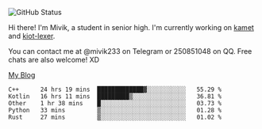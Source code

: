 ![GitHub Status](https://github-readme-stats.vercel.app/api?show_icons=true&username=Mivik)

Hi there! I'm Mivik, a student in senior high. I'm currently working on [kamet](https://github.com/Mivik/kamet) and [kiot-lexer](https://github.com/KiotLand/kiot-lexer).

You can contact me at @mivik233 on Telegram or 250851048 on QQ. Free chats are also welcome! XD

[My Blog](https://mivik.gitee.io)

<!--START_SECTION:waka-->
```text
C++      24 hrs 19 mins  █████████████▓░░░░░░░░░░░   55.29 % 
Kotlin   16 hrs 11 mins  █████████▒░░░░░░░░░░░░░░░   36.81 % 
Other    1 hr 38 mins    █░░░░░░░░░░░░░░░░░░░░░░░░   03.73 % 
Python   33 mins         ▒░░░░░░░░░░░░░░░░░░░░░░░░   01.28 % 
Rust     27 mins         ▒░░░░░░░░░░░░░░░░░░░░░░░░   01.02 % 
```
<!--END_SECTION:waka-->
